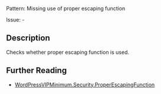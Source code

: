 Pattern: Missing use of proper escaping function

Issue: -

## Description

Checks whether proper escaping function is used.

## Further Reading

* [WordPressVIPMinimum.Security.ProperEscapingFunction](https://github.com/Automattic/VIP-Coding-Standards/tree/develop/WordPressVIPMinimum/Sniffs/Security/ProperEscapingFunctionSniff.php)